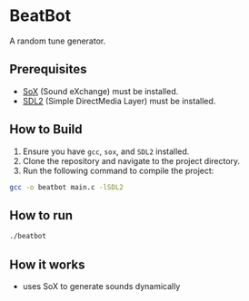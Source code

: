 # BeatBot

A random tune generator.

## Prerequisites

- [SoX](http://sox.sourceforge.net/) (Sound eXchange) must be installed.
- [SDL2](https://www.libsdl.org/) (Simple DirectMedia Layer) must be installed.

## How to Build

1. Ensure you have `gcc`, `sox`, and `SDL2` installed.
2. Clone the repository and navigate to the project directory.
3. Run the following command to compile the project:

```sh
gcc -o beatbot main.c -lSDL2
```

## How to run

```sh
./beatbot
```

## How it works

- uses SoX to generate sounds dynamically
